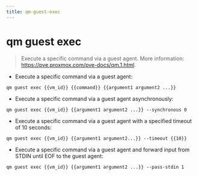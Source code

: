 ```yaml
---
title: qm-guest-exec
---
```

# qm guest exec

> Execute a specific command via a guest agent.
> More information: <https://pve.proxmox.com/pve-docs/qm.1.html>.

- Execute a specific command via a guest agent:

`qm guest exec {{vm_id}} {{command}} {{argument1 argument2 ...}}`

- Execute a specific command via a guest agent asynchronously:

`qm guest exec {{vm_id}} {{argument1 argument2 ...}} --synchronous 0`

- Execute a specific command via a guest agent with a specified timeout of 10 seconds:

`qm guest exec {{vm_id}} {{argument1 argument2...}} --timeout {{10}}`

- Execute a specific command via a guest agent and forward input from STDIN until EOF to the guest agent:

`qm guest exec {{vm_id}} {{argument1 argument2 ...}} --pass-stdin 1`
